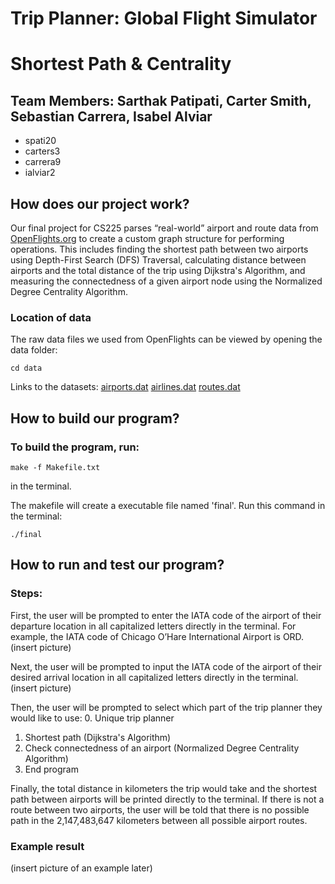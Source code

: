 # Trip Planner: Global Flight Simulator
# Shortest Path & Centrality

## Team Members: Sarthak Patipati, Carter Smith, Sebastian Carrera, Isabel Alviar
- spati20
- carters3
- carrera9
- ialviar2

## How does our project work?
Our final project for CS225 parses “real-world” airport and route data from [OpenFlights.org](https://openflights.org) to create a custom graph structure for performing operations. This includes finding the shortest path between two airports using Depth-First Search (DFS) Traversal, calculating distance between airports and the total distance of the trip using Dijkstra's Algorithm, and measuring the connectedness of a given airport node using the Normalized Degree Centrality Algorithm. 

### Location of data
The raw data files we used from OpenFlights can be viewed by opening the data folder:
```cd data
cd data
```
Links to the datasets:
[airports.dat](https://raw.githubusercontent.com/jpatokal/openflights/master/data/airports.dat)
[airlines.dat](https://raw.githubusercontent.com/jpatokal/openflights/master/data/airlines.dat)
[routes.dat](https://raw.githubusercontent.com/jpatokal/openflights/master/data/routes.dat)

## How to build our program?
### To build the program, run:
```make -f Makefile.txt
make -f Makefile.txt
```
in the terminal.

The makefile will create a executable file named 'final'. Run this command in the terminal: 
```final
./final
```
## How to run and test our program?
### Steps:
First, the user will be prompted to enter the IATA code of the airport of their departure location in all capitalized letters directly in the terminal.
For example, the IATA code of Chicago O’Hare International Airport is ORD. 
(insert picture)

Next, the user will be prompted to input the IATA code of the airport of their desired arrival location in all capitalized letters directly in the terminal. 
(insert picture)

Then, the user will be prompted to select which part of the trip planner they would like to use:
0. Unique trip planner
1. Shortest path (Dijkstra's Algorithm)
2. Check connectedness of an airport (Normalized Degree Centrality Algorithm)
3. End program

Finally, the total distance in kilometers the trip would take and the shortest path between airports will be printed directly to the terminal. If there is not a route between two airports, the user will be told that there is no possible path in the 2,147,483,647 kilometers between all possible airport routes.

### Example result
(insert picture of an example later)
